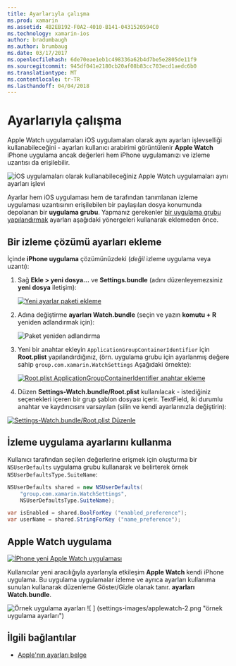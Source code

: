 ```yaml
---
title: Ayarlarıyla çalışma
ms.prod: xamarin
ms.assetid: 4B2EB192-F0A2-4010-B141-0431520594C0
ms.technology: xamarin-ios
author: bradumbaugh
ms.author: brumbaug
ms.date: 03/17/2017
ms.openlocfilehash: 6de70eae1eb1c498336a62b4d7be5e2805de11f9
ms.sourcegitcommit: 945df041e2180cb20af08b83cc703ecd1aedc6b0
ms.translationtype: MT
ms.contentlocale: tr-TR
ms.lasthandoff: 04/04/2018
---
```

# <a name="working-with-settings"></a>Ayarlarıyla çalışma

Apple Watch uygulamaları iOS uygulamaları olarak aynı ayarları işlevselliği kullanabileceğini - ayarları kullanıcı arabirimi görüntülenir **Apple Watch** iPhone uygulama ancak değerleri hem iPhone uygulamanızı ve izleme uzantısı da erişilebilir.

![](settings-images/intro.png "İOS uygulamaları olarak kullanabileceğiniz Apple Watch uygulamaları aynı ayarları işlevi")

Ayarlar hem iOS uygulaması hem de tarafından tanımlanan izleme uygulaması uzantısının erişilebilen bir paylaşılan dosya konumunda depolanan bir **uygulama grubu**. Yapmanız gerekenler [bir uygulama grubu yapılandırmak](~/ios/watchos/app-fundamentals/app-groups.md) ayarları aşağıdaki yönergeleri kullanarak eklemeden önce.

## <a name="add-settings-in-a-watch-solution"></a>Bir izleme çözümü ayarları ekleme

İçinde **iPhone uygulama** çözümünüzdeki (*değil* izleme uygulama veya uzantı):

1. Sağ **Ekle > yeni dosya...**  ve **Settings.bundle** (adını düzenleyemezsiniz **yeni dosya** iletişim):

   [![](settings-images/settings-add-sml.png "Yeni ayarlar paketi ekleme")](settings-images/settings-add.png#lightbox)

2. Adına değiştirme **ayarları Watch.bundle** (seçin ve yazın **komutu + R** yeniden adlandırmak için):

   ![](settings-images/settings-rename.png "Paket yeniden adlandırma")

3. Yeni bir anahtar ekleyin `ApplicationGroupContainerIdentifier` için **Root.plist** yapılandırdığınız, (örn. uygulama grubu için ayarlanmış değere sahip `group.com.xamarin.WatchSettings` Aşağıdaki örnekte):

   [ ![](settings-images/settings-appgroup-sml.png "Root.plist ApplicationGroupContainerIdentifier anahtar ekleme")](settings-images/settings-appgroup.png#lightbox)

4. Düzen **Settings-Watch.bundle/Root.plist** kullanılacak - istediğiniz seçenekleri içeren bir grup şablon dosyası içerir.
  TextField, iki durumlu anahtar ve kaydırıcısını varsayılan (silin ve kendi ayarlarınızla değiştirin):

  [![](settings-images/rootplist-sml.png "Settings-Watch.bundle/Root.plist Düzenle")](settings-images/rootplist.png#lightbox)


## <a name="use-settings-in-the-watch-app"></a>İzleme uygulama ayarlarını kullanma

Kullanıcı tarafından seçilen değerlerine erişmek için oluşturma bir `NSUserDefaults` uygulama grubu kullanarak ve belirterek örnek `NSUserDefaultsType.SuiteName`:

```csharp
NSUserDefaults shared = new NSUserDefaults(
    "group.com.xamarin.WatchSettings",
    NSUserDefaultsType.SuiteName);

var isEnabled = shared.BoolForKey ("enabled_preference");
var userName = shared.StringForKey ("name_preference");
```

## <a name="apple-watch-app"></a>Apple Watch uygulama

[![](settings-images/settings-app-sml.png "İPhone yeni Apple Watch uygulaması")](settings-images/settings-app.png#lightbox)

Kullanıcılar yeni aracılığıyla ayarlarıyla etkileşim **Apple Watch** kendi iPhone uygulama. Bu uygulama uygulamalar izleme ve ayrıca ayarları kullanıma sunulan kullanarak düzenleme Göster/Gizle olanak tanır. **ayarları Watch.bundle**.

![](settings-images/applewatch-1.png "Örnek uygulama ayarları") ![ ] (settings-images/applewatch-2.png "örnek uygulama ayarları")



## <a name="related-links"></a>İlgili bağlantılar

- [Apple'nın ayarları belge](https://developer.apple.com/library/prerelease/ios/documentation/General/Conceptual/WatchKitProgrammingGuide/Settings.html#//apple_ref/doc/uid/TP40014969-CH22-SW1)
